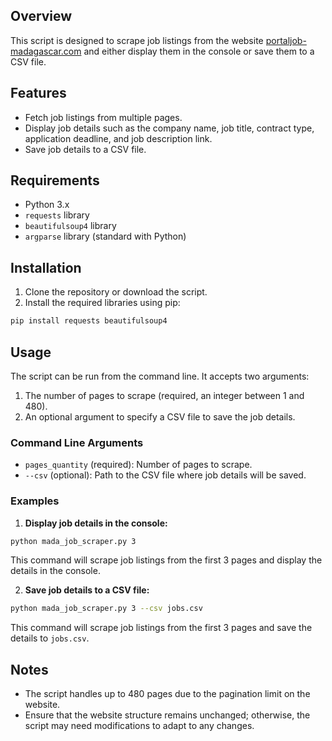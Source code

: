 ## Overview

This script is designed to scrape job listings from the website [portaljob-madagascar.com](https://www.portaljob-madagascar.com) and either display them in the console or save them to a CSV file.

## Features

- Fetch job listings from multiple pages.
- Display job details such as the company name, job title, contract type, application deadline, and job description link.
- Save job details to a CSV file.

## Requirements

- Python 3.x
- `requests` library
- `beautifulsoup4` library
- `argparse` library (standard with Python)

## Installation

1. Clone the repository or download the script.
2. Install the required libraries using pip:

```bash
pip install requests beautifulsoup4
```

## Usage

The script can be run from the command line. It accepts two arguments:
1. The number of pages to scrape (required, an integer between 1 and 480).
2. An optional argument to specify a CSV file to save the job details.

### Command Line Arguments

- `pages_quantity` (required): Number of pages to scrape.
- `--csv` (optional): Path to the CSV file where job details will be saved.

### Examples

1. **Display job details in the console:**

```bash
python mada_job_scraper.py 3
```

This command will scrape job listings from the first 3 pages and display the details in the console.

2. **Save job details to a CSV file:**

```bash
python mada_job_scraper.py 3 --csv jobs.csv
```

This command will scrape job listings from the first 3 pages and save the details to `jobs.csv`.

## Notes

- The script handles up to 480 pages due to the pagination limit on the website.
- Ensure that the website structure remains unchanged; otherwise, the script may need modifications to adapt to any changes.
